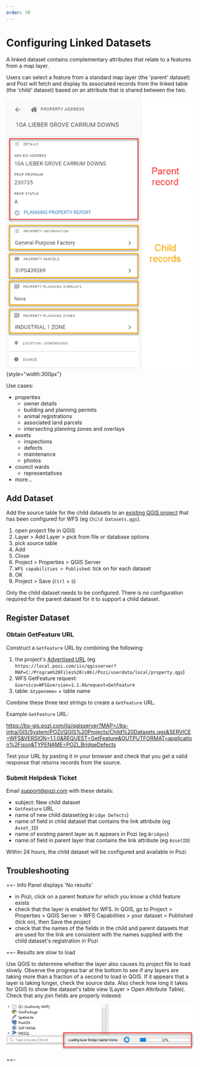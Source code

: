 ```yaml
---
order: 70
---
```


# Configuring Linked Datasets

A linked dataset contains complementary attributes that relate to a features from a map layer.

Users can select a feature from a standard map layer (the 'parent' dataset) and Pozi will fetch and display its associated records from the linked table (the 'child' dataset) based on an attribute that is shared between the two.

![Parent and child records](./img/info-panel-parent-and-child-records.png){style="width:300px"}

Use cases:

* properties
  * owner details
  * building and planning permits
  * animal registrations
  * associated land parcels
  * intersecting planning zones and overlays
* assets
  * inspections
  * defects
  * maintenance
  * photos
* council wards
  * representatives
* more...

## Add Dataset

Add the source table for the child datasets to an [existing QGIS project](managing-qgis-projects) that has been configured for WFS (eg `Child Datasets.qgs`).

1. open project file in QGIS
2. Layer > Add Layer > pick from file or database options
3. pick source table
4. Add
5. Close
6. Project > Properties > QGIS Server
7. `WFS capabilities > Published`: tick on for each dataset
8. OK
9. Project > Save (`Ctrl` + `S`)

Only the child dataset needs to be configured. There is no configuration required for the parent dataset for it to support a child dataset.

## Register Dataset

### Obtain GetFeature URL

Construct a `GetFeature` URL by combining the following:

1. the project's [Advertised URL](/admin-guide/qgis/managing-qgis-projects/#construct-advertised-url) (eg `https://local.pozi.com/iis/qgisserver?MAP=C:/Program%20Files%20(x86)/Pozi/userdata/local/property.qgs`)
2. WFS GetFeature request: `&service=WFS&version=1.1.0&request=GetFeature`
3. table: `&typename=` + table name

Combine these three text strings to create a `GetFeature` URL.

Example `GetFeature` URL:

https://bs-gis.pozi.com/iis/qgisserver?MAP=//bs-intra/GIS/System/POZI/QGIS%20Projects/Child%20Datasets.qgs&SERVICE=WFS&VERSION=1.1.0&REQUEST=GetFeature&OUTPUTFORMAT=application%2Fjson&TYPENAME=POZI_BridgeDefects

Test your URL by pasting it in your browser and check that you get a valid response that returns records from the source.

### Submit Helpdesk Ticket

Email support@pozi.com with these details:

* subject: New child dataset
* `GetFeature` URL
* name of new child dataset(eg `Bridge Defects`)
* name of field in child dataset that contains the link attribute (eg `Asset_ID`)
* name of existing parent layer as it appears in Pozi (eg `Bridges`)
* name of field in parent layer that contains the link attribute (eg `AssetID`)

Within 24 hours, the child dataset will be configured and available in Pozi.

## Troubleshooting

==- Info Panel displays 'No results'

* in Pozi, click on a parent feature for which you know a child feature exists
* check that the layer is enabled for WFS. In QGIS, go to Project > Properties > QGIS Server > WFS Capabilities > your dataset > Published (tick on), then Save the project
* check that the names of the fields in the child and parent datasets that are used for the link are consistent with the names supplied with the child dataset's registration in Pozi

==- Results are slow to load

Use QGIS to determine whether the layer also causes its project file to load slowly. Observe the progress bar at the bottom to see if any layers are taking more than a fraction of a second to load in QGIS. If it appears that a layer is taking longer, check the source data. Also check how long it takes for QGIS to show the dataset's table view (Layer > Open Attribute Table). Check that any join fields are properly indexed.

![](img/qgis-project-loading-status.png)

==-
